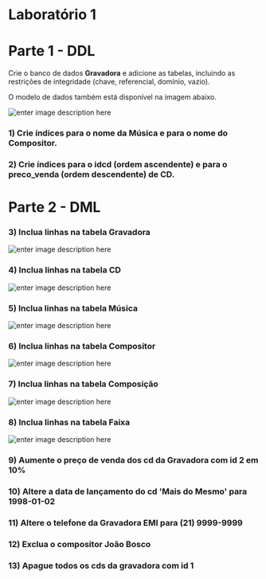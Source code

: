 # Laboratório 1


# Parte 1 - DDL

Crie o banco de dados **Gravadora** e adicione as tabelas, incluindo as restrições de integridade (chave, referencial, domínio, vazio). 

O modelo de dados também está disponível na imagem abaixo.

![enter image description here](https://i.postimg.cc/760BwrdG/bd-pratica.png)

### 1) Crie índices para o nome da Música e para o nome do Compositor.
   
### 2) Crie índices para o idcd (ordem ascendente) e para o preco_venda (ordem descendente) de CD.

# Parte 2 - DML

### 3) Inclua linhas na tabela Gravadora
![enter image description here](https://i.postimg.cc/hPKRh2SQ/q3.png)

### 4) Inclua linhas na tabela CD
![enter image description here](https://i.postimg.cc/4dtRHM7V/cd.png)

### 5) Inclua linhas na tabela Música
![enter image description here](https://i.postimg.cc/pX12bYyS/musica.png)

### 6) Inclua linhas na tabela Compositor
![enter image description here](https://i.postimg.cc/T1J8CDcP/compositor.png)

### 7) Inclua linhas na tabela Composição
![enter image description here](https://i.postimg.cc/1XQhGHwT/composicao.png)

### 8) Inclua linhas na tabela Faixa
![enter image description here](https://i.postimg.cc/dQ2KqbKK/faixa.png)

### 9) Aumente o preço de venda dos cd da Gravadora com id 2 em 10%

### 10) Altere a data de lançamento do cd 'Mais do Mesmo' para 1998-01-02

### 11) Altere o telefone da Gravadora EMI para (21) 9999-9999

### 12) Exclua o compositor João Bosco

### 13) Apague todos os cds da gravadora com id 1

